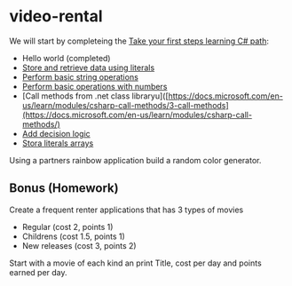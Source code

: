 # video-rental

We will start by completeing the [Take your first steps learning C# path](https://docs.microsoft.com/en-us/learn/paths/csharp-first-steps/):
- Hello world (completed)
- [Store and retrieve data using literals](https://docs.microsoft.com/en-us/learn/modules/csharp-literals-variables/)
- [Perform basic string operations](https://docs.microsoft.com/en-us/learn/modules/csharp-basic-formatting/)
- [Perform basic operations with numbers](https://docs.microsoft.com/en-us/learn/modules/csharp-basic-operations/)
- [Call methods from .net class libraryu]([https://docs.microsoft.com/en-us/learn/modules/csharp-call-methods/3-call-methods](https://docs.microsoft.com/en-us/learn/modules/csharp-call-methods/)
- [Add decision logic](https://docs.microsoft.com/en-us/learn/modules/csharp-if-elseif-else/)
- [Stora literals arrays](https://docs.microsoft.com/en-us/learn/modules/csharp-arrays/)

Using a partners rainbow application build a random color generator.

## Bonus (Homework)

Create a frequent renter applications that has 3 types of movies
- Regular (cost 2, points 1)
- Childrens (cost 1.5, points 1)
- New releases (cost 3, points 2)

Start with a movie of each kind an print Title, cost per day and points earned per day.

